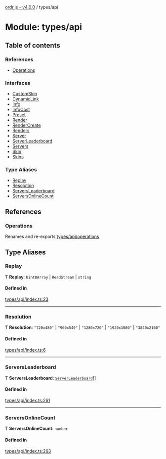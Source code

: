 [ordr.js - v4.0.0](../README.md) / types/api

# Module: types/api

## Table of contents

### References

- [Operations](types_api.md#operations)

### Interfaces

- [CustomSkin](../interfaces/types_api.CustomSkin.md)
- [DynamicLink](../interfaces/types_api.DynamicLink.md)
- [Info](../interfaces/types_api.Info.md)
- [InfoCost](../interfaces/types_api.InfoCost.md)
- [Preset](../interfaces/types_api.Preset.md)
- [Render](../interfaces/types_api.Render.md)
- [RenderCreate](../interfaces/types_api.RenderCreate.md)
- [Renders](../interfaces/types_api.Renders.md)
- [Server](../interfaces/types_api.Server.md)
- [ServerLeaderboard](../interfaces/types_api.ServerLeaderboard.md)
- [Servers](../interfaces/types_api.Servers.md)
- [Skin](../interfaces/types_api.Skin.md)
- [Skins](../interfaces/types_api.Skins.md)

### Type Aliases

- [Replay](types_api.md#replay)
- [Resolution](types_api.md#resolution)
- [ServersLeaderboard](types_api.md#serversleaderboard)
- [ServersOnlineCount](types_api.md#serversonlinecount)

## References

### Operations

Renames and re-exports [types/api/operations](types_api_operations.md)

## Type Aliases

### Replay

Ƭ **Replay**: `Uint8Array` \| `ReadStream` \| `string`

#### Defined in

[types/api/index.ts:23](https://github.com/LockBlock-dev/ordr.js/blob/6ed11d0/src/types/api/index.ts#L23)

___

### Resolution

Ƭ **Resolution**: ``"720x480"`` \| ``"960x540"`` \| ``"1280x720"`` \| ``"1920x1080"`` \| ``"3840x2160"``

#### Defined in

[types/api/index.ts:6](https://github.com/LockBlock-dev/ordr.js/blob/6ed11d0/src/types/api/index.ts#L6)

___

### ServersLeaderboard

Ƭ **ServersLeaderboard**: [`ServerLeaderboard`](../interfaces/types_api.ServerLeaderboard.md)[]

#### Defined in

[types/api/index.ts:261](https://github.com/LockBlock-dev/ordr.js/blob/6ed11d0/src/types/api/index.ts#L261)

___

### ServersOnlineCount

Ƭ **ServersOnlineCount**: `number`

#### Defined in

[types/api/index.ts:263](https://github.com/LockBlock-dev/ordr.js/blob/6ed11d0/src/types/api/index.ts#L263)
